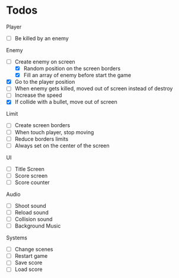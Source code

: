 # Todos

Player
- [ ] Be killed by an enemy

Enemy

- [ ] Create enemy on screen
  - [x] Random position on the screen borders
  - [x] Fill an array of enemy before start the game
- [x] Go to the player position
- [ ] When enemy gets killed, moved out of screen instead of destroy
- [ ] Increase the speed
- [x] If collide with a bullet, move out of screen

Limit
- [ ] Create screen borders
- [ ] When touch player, stop moving
- [ ] Reduce borders limits
- [ ] Always set on the center of the screen

UI
- [ ] Title Screen
- [ ] Score screen
- [ ] Score counter

Audio
- [ ] Shoot sound
- [ ] Reload sound
- [ ] Collision sound
- [ ] Background Music

Systems
- [ ] Change scenes
- [ ] Restart game
- [ ] Save score
- [ ] Load score

